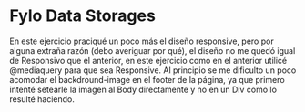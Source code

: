 # Fylo Data Storages
En este ejercicio praciqué un poco más el diseño responsive, pero por alguna extraña razón (debo averiguar por qué), el diseño no me quedó igual de Responsivo que el anterior,
en este ejercicio como en el anterior utilicé @mediaquery para que sea Responsive. 
Al principio se me dificulto un poco acomodar el backdround-image en el footer de la página, ya que primero intenté setearle la imagen al Body directamente y no en un Div como lo resulté haciendo.
